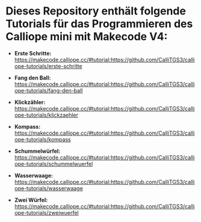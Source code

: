 # Dieses Repository enthält folgende Tutorials für das Programmieren des Calliope mini mit Makecode V4: 


- **Erste Schritte:** https://makecode.calliope.cc/#tutorial:https://github.com/CalliTGS3/calliope-tutorials/erste-schritte

- **Fang den Ball:** https://makecode.calliope.cc/#tutorial:https://github.com/CalliTGS3/calliope-tutorials/fang-den-ball

- **Klickzähler:** https://makecode.calliope.cc/#tutorial:https://github.com/CalliTGS3/calliope-tutorials/klickzaehler

- **Kompass:** https://makecode.calliope.cc/#tutorial:https://github.com/CalliTGS3/calliope-tutorials/kompass

- **Schummelwürfel:** https://makecode.calliope.cc/#tutorial:https://github.com/CalliTGS3/calliope-tutorials/schummelwuerfel

- **Wasserwaage:** https://makecode.calliope.cc/#tutorial:https://github.com/CalliTGS3/calliope-tutorials/wasserwaage

- **Zwei Würfel:** https://makecode.calliope.cc/#tutorial:https://github.com/CalliTGS3/calliope-tutorials/zweiwuerfel
